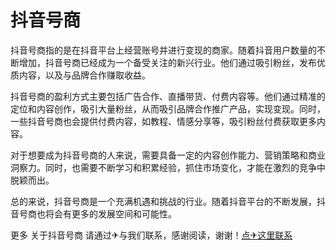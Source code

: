 # 抖音号商

抖音号商指的是在抖音平台上经营账号并进行变现的商家。随着抖音用户数量的不断增加，抖音号商已经成为一个备受关注的新兴行业。他们通过吸引粉丝，发布优质内容，以及与品牌合作赚取收益。

抖音号商的盈利方式主要包括广告合作、直播带货、付费内容等。他们通过精准的定位和内容创作，吸引大量粉丝，从而吸引品牌合作推广产品，实现变现。同时，一些抖音号商也会提供付费内容，如教程、情感分享等，吸引粉丝付费获取更多内容。

对于想要成为抖音号商的人来说，需要具备一定的内容创作能力、营销策略和商业洞察力。同时，也需要不断学习和积累经验，抓住市场变化，才能在激烈的竞争中脱颖而出。

总的来说，抖音号商是一个充满机遇和挑战的行业。随着抖音平台的不断发展，抖音号商也将会有更多的发展空间和可能性。

更多 关于抖音号商 请通过✈与我们联系，感谢阅读，谢谢！[点✈这里联系](https://b.k02.cc)
